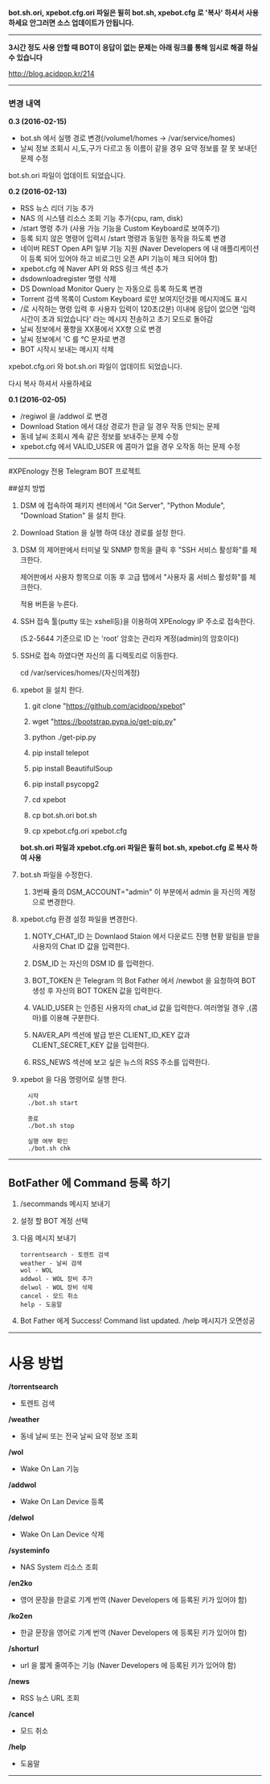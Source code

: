 **bot.sh.ori, xpebot.cfg.ori 파일은 필히 bot.sh, xpebot.cfg 로 '복사' 하셔서 사용하세요 안그러면 소스 업데이트가 안됩니다.**

------

**3시간 정도 사용 안할 때 BOT이 응답이 없는 문제는 아래 링크를 통해 임시로 해결 하실 수 있습니다**

http://blog.acidpop.kr/214

------

### 변경 내역

**0.3 (2016-02-15)**
- bot.sh 에서 실행 경로 변경(/volume1/homes -> /var/service/homes)
- 날씨 정보 조회시 시,도,구가 다르고 동 이름이 같을 경우 요약 정보를 잘 못 보내던 문제 수정

bot.sh.ori 파일이 업데이트 되었습니다.


**0.2 (2016-02-13)**
- RSS 뉴스 리더 기능 추가
- NAS 의 시스템 리소스 조회 기능 추가(cpu, ram, disk)
- /start 명령 추가 (사용 가능 기능을 Custom Keyboard로 보여주기)
- 등록 되지 않은 명령어 입력시 /start 명령과 동일한 동작을 하도록 변경
- 네이버 REST Open API 일부 기능 지원 (Naver Developers 에 내 애플리케이션이 등록 되어 있어야 하고 비로그인 오픈 API 기능이 체크 되어야 함)
- xpebot.cfg 에 Naver API 와 RSS 링크 섹션 추가
- dsdownloadregister 명령 삭제
- DS Download Monitor Query 는 자동으로 등록 하도록 변경
- Torrent 검색 목록이 Custom Keyboard 로만 보여지던것을 메시지에도 표시
- /로 시작하는 명령 입력 후 사용자 입력이 120초(2분) 이내에 응답이 없으면 '입력 시간이 초과 되었습니다' 라는 메시지 전송하고 초기 모드로 돌아감
- 날씨 정보에서 풍향을 XX풍에서 XX향 으로 변경
- 날씨 정보에서 'C 를 ℃ 문자로 변경
- BOT 시작시 보내는 메시지 삭제

xpebot.cfg.ori 와 bot.sh.ori 파일이 업데이트 되었습니다.

다시 복사 하셔서 사용하세요


**0.1 (2016-02-05)**

- /regiwol 을 /addwol 로 변경
- Download Station 에서 대상 경로가 한글 일 경우 작동 안되는 문제  
- 동네 날씨 조회시 계속 같은 정보를 보내주는 문제 수정
- xpebot.cfg 에서 VALID_USER 에 콤마가 없을 경우 오작동 하는 문제 수정
 
 
 ------



#XPEnology 전용 Telegram BOT 프로젝트


##설치 방법

1. DSM 에 접속하여 패키지 센터에서 "Git Server", "Python Module", "Download Station" 을 설치 한다.

2. Download Station 을 실행 하여 대상 경로를 설정 한다.

3. DSM 의 제어판에서 터미널 및 SNMP 항목을 클릭 후 "SSH 서비스 활성화"를 체크한다.

   제어판에서 사용자 항목으로 이동 후 고급 탭에서 "사용자 홈 서비스 활성화"를 체크한다.

   적용 버튼을 누른다. 

4. SSH 접속 툴(putty 또는 xshell등)을 이용하여 XPEnology IP 주소로 접속한다.

    (5.2-5644 기준으로 ID 는 'root' 암호는 관리자 계정(admin)의 암호이다) 

5. SSH로 접속 하였다면 자신의 홈 디렉토리로 이동한다. 

    cd /var/services/homes/{자신의계정}
    
6. xpebot 을 설치 한다.

    1) git clone "https://github.com/acidpop/xpebot"

    2) wget "https://bootstrap.pypa.io/get-pip.py"
   
    3) python ./get-pip.py
   
    4) pip install telepot
   
    5) pip install BeautifulSoup
   
    6) pip install psycopg2
   
    7) cd xpebot
    
    8) cp bot.sh.ori bot.sh
    
    9) cp xpebot.cfg.ori xpebot.cfg

    **bot.sh.ori 파일과 xpebot.cfg.ori 파일은 필히 bot.sh, xpebot.cfg 로 복사 하여 사용**

7. bot.sh 파일을 수정한다.

    1) 3번째 줄의 DSM_ACCOUNT="admin" 이 부분에서 admin 을 자신의 계정으로 변경한다.
  
8. xpebot.cfg 환경 설정 파일을 변경한다.

    1) NOTY_CHAT_ID 는 Downlaod Staion 에서 다운로드 진행 현황 알림을 받을 사용자의 Chat ID 값을 입력한다.
  
    2) DSM_ID 는 자신의 DSM ID 를 입력한다.
  
    3) BOT_TOKEN 은 Telegram 의 Bot Father 에서 /newbot 을 요청하여 BOT 생성 후 자신의 BOT TOKEN 값을 입력한다.

	4) VALID_USER 는 인증된 사용자의 chat_id 값을 입력한다. 여러명일 경우 ,(콤마)를 이용해 구분한다.

	5) NAVER_API 섹션에 발급 받은 CLIENT_ID_KEY 값과 CLIENT_SECRET_KEY 값을 입력한다.

	6) RSS_NEWS 섹션에 보고 싶은 뉴스의 RSS 주소를 입력한다.

 

9. xpebot 을 다음 명령어로 실행 한다.

    ```
      시작
      ./bot.sh start
     
      종료 
      ./bot.sh stop
      
      실행 여부 확인
      ./bot.sh chk
    ```

  

------

## BotFather 에 Command 등록 하기

1. /secommands 메시지 보내기

2. 설정 할 BOT 계정 선택

3. 다음 메시지 보내기

    ```
    torrentsearch - 토렌트 검색
    weather - 날씨 검색
    wol - WOL
    addwol - WOL 장비 추가
    delwol - WOL 장비 삭제
    cancel - 모드 취소
    help - 도움말
    ```

4. Bot Father 에게 Success! Command list updated. /help 메시지가 오면성공


------
  
# 사용 방법
  
**/torrentsearch**
- 토렌트 검색

**/weather**
- 동네 날씨 또는 전국 날씨 요약 정보 조회

**/wol**
- Wake On Lan 기능

**/addwol**
- Wake On Lan Device 등록

**/delwol**
- Wake On Lan Device 삭제

**/systeminfo**
- NAS System 리소스 조회

**/en2ko**
- 영어 문장을 한글로 기계 번역 (Naver Developers 에 등록된 키가 있어야 함)

**/ko2en**
- 한글 문장을 영어로 기계 번역 (Naver Developers 에 등록된 키가 있어야 함)

**/shorturl**
- url 을 짧게 줄여주는 기능 (Naver Developers 에 등록된 키가 있어야 함)

**/news**
- RSS 뉴스 URL 조회

**/cancel**
- 모드 취소

**/help**
- 도움말


------
